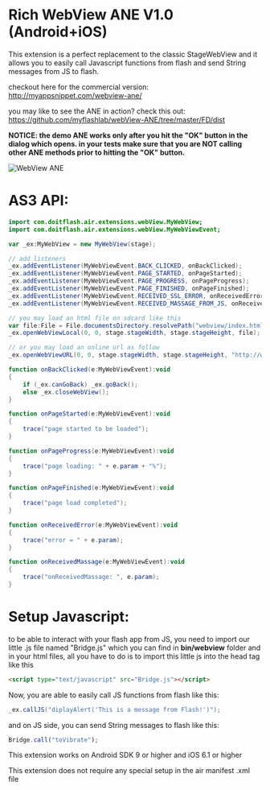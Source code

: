 # Rich WebView ANE V1.0 (Android+iOS)
This extension is a perfect replacement to the classic StageWebView and it allows you to easily call Javascript functions from flash and send String messages from JS to flash.

checkout here for the commercial version: http://myappsnippet.com/webview-ane/

you may like to see the ANE in action? check this out: https://github.com/myflashlab/webView-ANE/tree/master/FD/dist

**NOTICE: the demo ANE works only after you hit the "OK" button in the dialog which opens. in your tests make sure that you are NOT calling other ANE methods prior to hitting the "OK" button.**

![WebView ANE](http://myappsnippet.com/wp-content/uploads/2015/06/web-view-adobe-air-extension_preview.jpg)

# AS3 API:
```actionscript
import com.doitflash.air.extensions.webView.MyWebView;
import com.doitflash.air.extensions.webView.MyWebViewEvent;

var _ex:MyWebView = new MyWebView(stage);

// add listeners
_ex.addEventListener(MyWebViewEvent.BACK_CLICKED, onBackClicked);
_ex.addEventListener(MyWebViewEvent.PAGE_STARTED, onPageStarted);
_ex.addEventListener(MyWebViewEvent.PAGE_PROGRESS, onPageProgress);
_ex.addEventListener(MyWebViewEvent.PAGE_FINISHED, onPageFinished);
_ex.addEventListener(MyWebViewEvent.RECEIVED_SSL_ERROR, onReceivedError);
_ex.addEventListener(MyWebViewEvent.RECEIVED_MASSAGE_FROM_JS, onReceivedMassage);

// you may load an html file on sdcard like this
var file:File = File.documentsDirectory.resolvePath("webview/index.html");
_ex.openWebViewLocal(0, 0, stage.stageWidth, stage.stageHeight, file);

// or you may load an online url as follow
_ex.openWebViewURL(0, 0, stage.stageWidth, stage.stageHeight, "http://www.google.com/");

function onBackClicked(e:MyWebViewEvent):void
{
	if (_ex.canGoBack) _ex.goBack();
	else _ex.closeWebView();
}

function onPageStarted(e:MyWebViewEvent):void
{
	trace("page started to be loaded");
}

function onPageProgress(e:MyWebViewEvent):void
{
	trace("page loading: " + e.param + "%");
}

function onPageFinished(e:MyWebViewEvent):void
{
	trace("page load completed");
}

function onReceivedError(e:MyWebViewEvent):void
{
	trace("error = " + e.param);
}

function onReceivedMassage(e:MyWebViewEvent):void
{
	trace("onReceivedMassage: ", e.param);
}
```

# Setup Javascript:
to be able to interact with your flash app from JS, you need to import our little .js file named "Bridge.js" which you can find in **bin/webview** folder and in your html files, all you have to do is to import this little js into the head tag like this
```html
<script type="text/javascript" src="Bridge.js"></script>
```
Now, you are able to easily call JS functions from flash like this:
```actionscript
_ex.callJS("diplayAlert('This is a message from Flash!')");
```

and on JS side, you can send String messages to flash like this:
```javascript
Bridge.call("toVibrate");
```

This extension works on Android SDK 9 or higher and iOS 6.1 or higher

This extension does not require any special setup in the air manifest .xml file